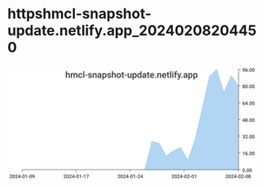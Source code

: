 # httpshmcl-snapshot-update.netlify.app_20240208204450
![httpshmcl-snapshot-update.netlify.app_20240208204450](/dailyhitssvg/httpshmcl-snapshot-update.netlify.app_20240208204450.svg)
